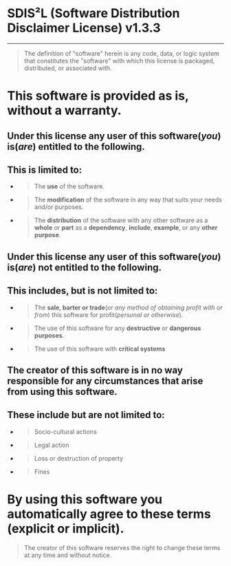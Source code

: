 # SDIS²L (Software Distribution Disclaimer License) v1.3.3
___
> The definition of "software" herein is any code, data, or logic system that constitutes the "software" with which this license is packaged, distributed, or associated with.

This software is provided as is, without a warranty.
=
Under this license **any** user of this software(*you*) **is(*are*)** entitled to the following.
-
This is limited to:
-
- >The **use** of the software.
- >The **modification** of the software in any way that suits your needs and/or purposes.
- >The **distribution** of the software with any other software as a **whole** or **part** as a **dependency**, **include**, **example**, or any **other purpose**.

Under this license **any** user of this software(*you*) **is(*are*) not** entitled to the following.
-
This includes, but is not limited to:
-

- >The **sale, barter or trade**(*or any method of obtaining profit with or from*) this software for profit(*personal or otherwise*).
- >The use of this software for any **destructive** or **dangerous purposes**.
- >The use of this software with **critical systems**

The creator of this software is in no way responsible for any circumstances that arise from using this software.
-
These include but are not limited to:
-
- >Socio-cultural actions

- >Legal action

- >Loss or destruction of property

- >Fines

By using this software you automatically agree to these terms (explicit or implicit).
=
>The creator of this software reserves the right to change these terms at any time and without notice.

